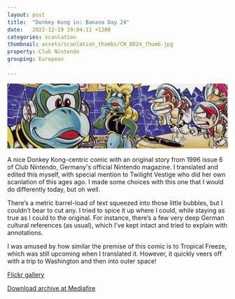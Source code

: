 ```yaml
---
layout: post
title:  "Donkey Kong in: Banana Day 24"
date:   2022-12-19 19:04:11 +1200
categories: scanlation
thumbnail: assets/scanlation_thumbs/CN_BD24_thumb.jpg
property: Club Nintendo
grouping: European

---
```


![](/assets/headers/CN_BD24_header.jpg)

A nice Donkey Kong-centric comic with an original story from 1996 issue 6 of Club Nintendo, Germany's official Nintendo magazine. I translated and edited this myself, with special mention to Twilight Vestige who did her own scanlation of this ages ago. I made some choices with this one that I would do differently today, but oh well.

There’s a metric barrel-load of text squeezed into those little bubbles, but I couldn’t bear to cut any. I tried to spice it up where I could, while staying as true as I could to the original. For instance, there’s a few very deep German cultural references (as usual), which I’ve kept intact and tried to explain with annotations.

I was amused by how similar the premise of this comic is to Tropical Freeze, which was still upcoming when I translated it. However, it quickly veers off with a trip to Washington and then into outer space!

[Flickr gallery](https://www.flickr.com/photos/miloscat/sets/72157640453836994/)

[Download archive at Mediafire](https://www.mediafire.com/download/rpx2z7a396p1t57)